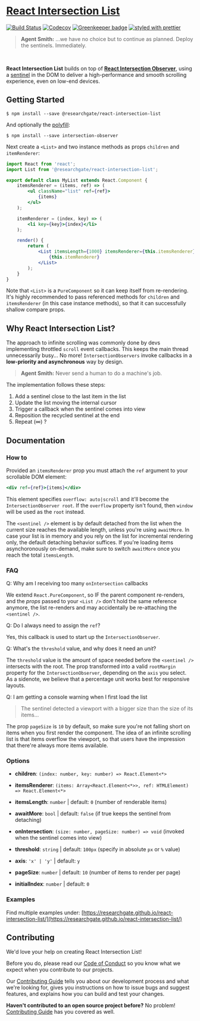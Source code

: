 # [React Intersection List](https://researchgate.github.io/react-intersection-list/)

[![Build Status](https://travis-ci.org/researchgate/react-intersection-list.svg?branch=master)](https://travis-ci.org/researchgate/react-intersection-list) [![Codecov](https://img.shields.io/codecov/c/github/researchgate/react-intersection-list.svg)](https://codecov.io/gh/researchgate/react-intersection-list) [![Greenkeeper badge](https://badges.greenkeeper.io/researchgate/react-intersection-list.svg)](https://greenkeeper.io/) [![styled with prettier](https://img.shields.io/badge/styled_with-prettier-ff69b4.svg)](https://github.com/prettier/prettier)

> **Agent Smith:** ...we have no choice but to continue as planned. Deploy the sentinels. Immediately.

<br>

<!-- ### An Infinite Scroller List Component -->

**React Intersection List** builds on top of **[React Intersection Observer](https://github.com/researchgate/react-intersection-observer)**, using a [sentinel](https://en.wikipedia.org/wiki/Sentinel_value) in the DOM to deliver a high-performance and smooth scrolling experience, even on low-end devices.

## Getting Started

```
$ npm install --save @researchgate/react-intersection-list
```

And optionally the [polyfill](https://github.com/w3c/IntersectionObserver/tree/gh-pages/polyfill):

```
$ npm install --save intersection-observer
```

Next create a `<List>` and two instance methods as props `children` and `itemRenderer`:

```jsx
import React from 'react';
import List from '@researchgate/react-intersection-list';

export default class MyList extends React.Component {
    itemsRenderer = (items, ref) => (
        <ul className="list" ref={ref}>
            {items}
        </ul>
    );

    itemRenderer = (index, key) => (
        <li key={key}>{index}</li>
    );

    render() {
        return (
            <List itemsLength={1000} itemsRenderer={this.itemsRenderer}>
                {this.itemRenderer}
            </List>
        );
    }
}
```

Note that `<List>` is a `PureComponent` so it can keep itself from re-rendering. It's highly recommended to pass referenced methods for `children` and `itemsRenderer` (in this case instance methods), so that it can successfully shallow compare props.

## Why React Intersection List?

The approach to infinite scrolling was commonly done by devs implementing throttled `scroll` event callbacks. This keeps the main thread unnecessarily busy... No more! `IntersectionObservers` invoke callbacks in a **low-priority and asynchronous** way by design.

> **Agent Smith:** Never send a human to do a machine's job.

The implementation follows these steps:

1. Add a sentinel close to the last item in the list
2. Update the list moving the internal cursor
3. Trigger a callback when the sentinel comes into view
4. Reposition the recycled sentinel at the end
5. Repeat (∞) ?

## Documentation

### How to

Provided an `itemsRenderer` prop you must attach the `ref` argument to your scrollable DOM element:

```jsx
<div ref={ref}>{items}</div>
```

This element specifies `overflow: auto|scroll` and it'll become the `IntersectionObserver root`. If the `overflow` property isn't found, then `window` will be used as the `root` instead.

The `<sentinel />` element is by default detached from the list when the current size reaches the available length, unless you're using `awaitMore`. In case your list is in memory and you rely on the list for incremental rendering only, the default detaching behavior suffices. If you're loading items asynchoronously on-demand, make sure to switch `awaitMore` once you reach the total `itemsLength`.

### FAQ

Q: Why am I receiving too many `onIntersection` callbacks

We extend `React.PureComponent`, so IF the parent component re-renders, and the _props_ passed to your `<List />` don't hold the same reference anymore, the list re-renders and may accidentally be re-attaching the `<sentinel />`.

Q: Do I always need to assign the `ref`?

Yes, this callback is used to start up the `IntersectionObserver`.

Q: What's the `threshold` value, and why does it need an _unit_?

The `threshold` value is the amount of space needed before the `<sentinel />` intersects with the root. The prop transformed into a valid `rootMargin` property for the `IntersectionObserver`, depending on the `axis` you select. As a sidenote, we believe that a percentage unit works best for responsive layouts.

Q: I am getting a console warning when I first load the list

> The sentinel detected a viewport with a bigger size than the size of its items...

The prop `pageSize` is `10` by default, so make sure you're not falling short on items when you first render the component. The idea of an infinite scrolling list is that items overflow the viewport, so that users have the impression that there're always more items available.

### Options

- **children**: `(index: number, key: number) => React.Element<*>`

- **itemsRenderer**: `(items: Array<React.Element<*>>, ref: HTMLElement) => React.Element<*>`

- **itemsLength**: `number` | default: `0` (number of renderable items)

- **awaitMore**: `bool` | default: `false` (if true keeps the sentinel from detaching)

- **onIntersection**: `(size: number, pageSize: number) => void` (invoked when the sentinel comes into view)

- **threshold**: `string` | default: `100px` (specify in absolute `px` or `%` value)

- **axis**: `'x' | 'y'` | default: `y`

- **pageSize**: `number` | default: `10` (number of items to render per page)

- **initialIndex**: `number` | default: `0`

### Examples

Find multiple examples under: [https://researchgate.github.io/react-intersection-list/](https://researchgate.github.io/react-intersection-list/)


## Contributing

We'd love your help on creating React Intersection List!

Before you do, please read our [Code of Conduct](.github/CODE_OF_CONDUCT.md) so you know what we expect when you contribute to our projects.

Our [Contributing Guide](.github/CONTRIBUTING.md) tells you about our development process and what we're looking for, gives you instructions on how to issue bugs and suggest features, and explains how you can build and test your changes.

**Haven't contributed to an open source project before?** No problem! [Contributing Guide](.github/CONTRIBUTING.md) has you covered as well.

